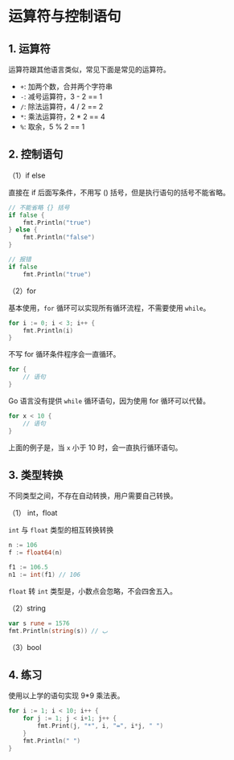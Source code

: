 # 运算符与控制语句

## 1. 运算符

运算符跟其他语言类似，常见下面是常见的运算符。

- `+`: 加两个数，合并两个字符串
- `-`: 减号运算符，3 - 2 == 1
- `/`: 除法运算符，4 / 2 == 2
- `*`: 乘法运算符，2 * 2 == 4
- `%`: 取余，5 % 2 == 1

## 2. 控制语句

（1）if else

直接在 if 后面写条件，不用写 () 括号，但是执行语句的括号不能省略。

```go
// 不能省略 {} 括号
if false {
    fmt.Println("true")
} else {
    fmt.Println("false")
}

// 报错
if false 
    fmt.Println("true")
```

（2）for

基本使用，`for` 循环可以实现所有循环流程，不需要使用 `while`。

```go
for i := 0; i < 3; i++ {
    fmt.Println(i)
}
```

不写 for 循环条件程序会一直循环。

```go
for {
    // 语句
}
```

Go 语言没有提供 `while` 循环语句，因为使用 for 循环可以代替。

```go
for x < 10 {
    // 语句
}
```

上面的例子是，当 `x` 小于 10 时，会一直执行循环语句。

## 3. 类型转换

不同类型之间，不存在自动转换，用户需要自己转换。

（1） int，float

`int` 与 `float` 类型的相互转换转换

```go
n := 106
f := float64(n)

f1 := 106.5
n1 := int(f1) // 106
```

`float` 转 `int` 类型是，小数点会忽略，不会四舍五入。

（2）string

```go
var s rune = 1576
fmt.Println(string(s)) // ب
```

（3）bool

## 4. 练习

使用以上学的语句实现 9*9 乘法表。

```go
for i := 1; i < 10; i++ {
    for j := 1; j < i+1; j++ {
        fmt.Print(j, "*", i, "=", i*j, " ")
    }
    fmt.Println(" ")
}
```

<comment-comment/> 
